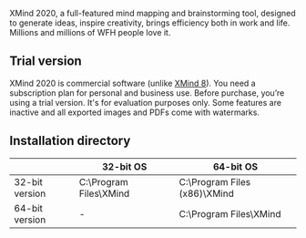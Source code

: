 ﻿XMind 2020, a full-featured mind mapping and brainstorming tool, designed to generate ideas, inspire creativity, brings efficiency both in work and life. Millions and millions of WFH people love it.

## Trial version
XMind 2020 is commercial software (unlike [XMind 8](https://chocolatey.org/packages/xmind)). You need a subscription plan for personal and business use. Before purchase, you’re using a trial version. It's for evaluation purposes only. Some features are inactive and all exported images and PDFs come with watermarks.

## Installation directory
|                | 32-bit OS              | 64-bit OS                    |
| ---            | ---                    | ---                          |
| 32-bit version | C:\Program Files\XMind | C:\Program Files (x86)\XMind |
| 64-bit version | -                      | C:\Program Files\XMind       |
